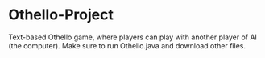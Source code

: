 # Othello-Project
Text-based Othello game, where players can play with another player of AI (the computer). Make sure to run Othello.java and download other files.

